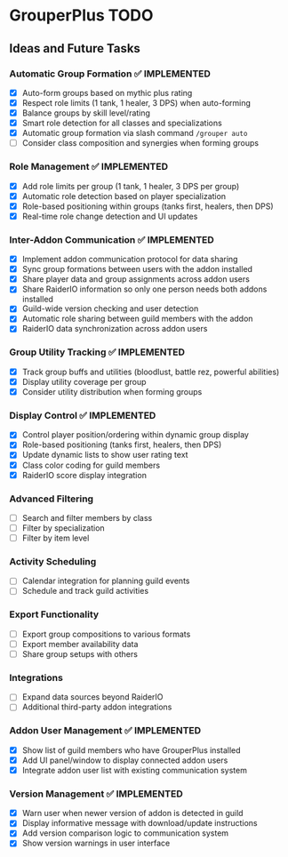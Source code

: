 # GrouperPlus TODO

## Ideas and Future Tasks

### Automatic Group Formation ✅ IMPLEMENTED
- [x] Auto-form groups based on mythic plus rating
- [x] Respect role limits (1 tank, 1 healer, 3 DPS) when auto-forming
- [x] Balance groups by skill level/rating
- [x] Smart role detection for all classes and specializations
- [x] Automatic group formation via slash command `/grouper auto`
- [ ] Consider class composition and synergies when forming groups

### Role Management ✅ IMPLEMENTED
- [x] Add role limits per group (1 tank, 1 healer, 3 DPS per group)
- [x] Automatic role detection based on player specialization
- [x] Role-based positioning within groups (tanks first, healers, then DPS)
- [x] Real-time role change detection and UI updates

### Inter-Addon Communication ✅ IMPLEMENTED
- [x] Implement addon communication protocol for data sharing
- [x] Sync group formations between users with the addon installed
- [x] Share player data and group assignments across addon users
- [x] Share RaiderIO information so only one person needs both addons installed
- [x] Guild-wide version checking and user detection
- [x] Automatic role sharing between guild members with the addon
- [x] RaiderIO data synchronization across addon users

### Group Utility Tracking ✅ IMPLEMENTED
- [x] Track group buffs and utilities (bloodlust, battle rez, powerful abilities)
- [x] Display utility coverage per group
- [x] Consider utility distribution when forming groups

### Display Control ✅ IMPLEMENTED
- [x] Control player position/ordering within dynamic group display
- [x] Role-based positioning (tanks first, healers, then DPS)
- [x] Update dynamic lists to show user rating text
- [x] Class color coding for guild members
- [x] RaiderIO score display integration

### Advanced Filtering
- [ ] Search and filter members by class
- [ ] Filter by specialization
- [ ] Filter by item level

### Activity Scheduling
- [ ] Calendar integration for planning guild events
- [ ] Schedule and track guild activities

### Export Functionality
- [ ] Export group compositions to various formats
- [ ] Export member availability data
- [ ] Share group setups with others

### Integrations
- [ ] Expand data sources beyond RaiderIO
- [ ] Additional third-party addon integrations

### Addon User Management ✅ IMPLEMENTED
- [x] Show list of guild members who have GrouperPlus installed
- [x] Add UI panel/window to display connected addon users  
- [x] Integrate addon user list with existing communication system

### Version Management ✅ IMPLEMENTED
- [x] Warn user when newer version of addon is detected in guild
- [x] Display informative message with download/update instructions
- [x] Add version comparison logic to communication system
- [x] Show version warnings in user interface

<!-- Add items here as they come up -->
